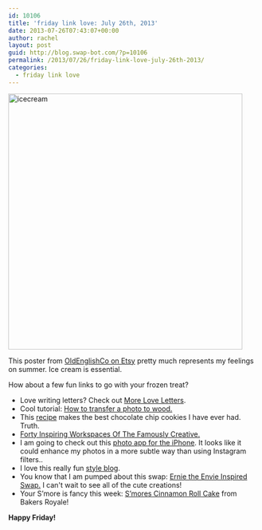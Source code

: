 ```yaml
---
id: 10106
title: 'friday link love: July 26th, 2013'
date: 2013-07-26T07:43:07+00:00
author: rachel
layout: post
guid: http://blog.swap-bot.com/?p=10106
permalink: /2013/07/26/friday-link-love-july-26th-2013/
categories:
  - friday link love
---
```

[<img src="http://blog.swap-bot.com/wp-content/uploads/2013/07/icecream.jpg" alt="icecream" width="470" height="513" class="alignleft size-full wp-image-10108" />](http://www.etsy.com/listing/116997104/quality-ice-cream-kitchen-print-a4-home)

This poster from [OldEnglishCo on Etsy](http://www.etsy.com/listing/116997104/quality-ice-cream-kitchen-print-a4-home) pretty much represents my feelings on summer. Ice cream is essential. 

How about a few fun links to go with your frozen treat?

  * Love writing letters? Check out [More Love Letters](http://www.moreloveletters.com).
  * Cool tutorial: [How to transfer a photo to wood.](http://www.abeautifulmess.com/2013/07/how-to-transfer-a-photo-to-wood.html)
  * This [recipe](http://allrecipes.com/recipe/best-big-fat-chewy-chocolate-chip-cookie/) makes the best chocolate chip cookies I have ever had. Truth.
  * [Forty Inspiring Workspaces Of The Famously Creative.](http://www.buzzfeed.com/summeranne/40-inspiring-workspaces-of-the-famously-creative)
  * I am going to check out this [photo app for the iPhone](http://afterlight.us). It looks like it could enhance my photos in a more subtle way than using Instagram filters..
  * I love this really fun [style blog](http://stylebyemilyhenderson.com).
  * You know that I am pumped about this swap: [Ernie the Envie Inspired Swap.](http://www.swap-bot.com/swap/show/154162) I can't wait to see all of the cute creations!
  * Your S&#8217;more is fancy this week: [S&#8217;mores Cinnamon Roll Cake](http://www.bakersroyale.com/cakes/smores-cinnamon-roll-cake/) from Bakers Royale!

**Happy Friday!**